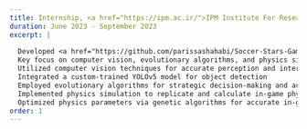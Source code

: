 ```yaml
---
title: Internship, <a href="https://ipm.ac.ir/">IPM Institute For Research in Fundamental Sciences</a>
duration: June 2023 - September 2023
excerpt: |
   
  Developed <a href="https://github.com/parissashahabi/Soccer-Stars-Game-Bot">an intelligent agent for the game "Soccer Stars"</a> to compete with human players
  Key focus on computer vision, evolutionary algorithms, and physics simulation
  Utilized computer vision techniques for accurate perception and interpretation of game visuals
  Integrated a custom-trained YOLOv5 model for object detection
  Employed evolutionary algorithms for strategic decision-making and action execution
  Implemented physics simulation to replicate and calculate in-game physics interactions
  Optimized physics parameters via genetic algorithms for accurate in-game simulation
order: 1
---
```


